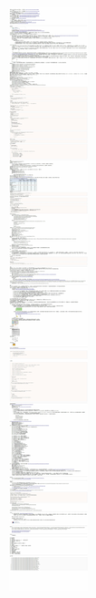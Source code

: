 ﻿![php核心原理笔记一览](https://raw.githubusercontent.com/derogithub/dabaihua/master/images/Java%E7%AC%94%E8%AE%B0%E4%B8%80%E8%A7%88.jpg "php核心原理笔记一览")
